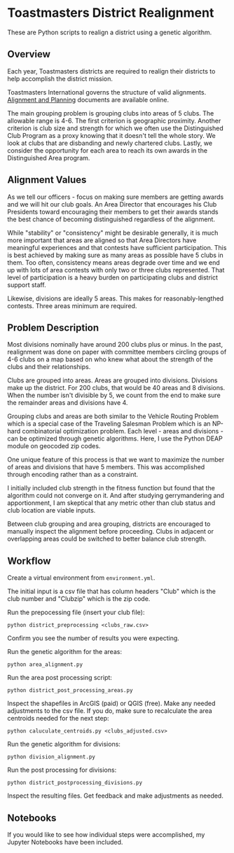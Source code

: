 # Toastmasters District Realignment
These are Python scripts to realign a district using a genetic algorithm.

## Overview
Each year, Toastmasters districts are required to realign their districts to help accomplish the district mission.

Toastmasters International governs the structure of valid alignments. [Alignment and Planning](https://www.toastmasters.org/leadership-central/district-leader-tools/district-management/alignment-and-planning.aspx) documents are available online.

The main grouping problem is grouping clubs into areas of 5 clubs. The allowable range is 4-6. The first criterion is geographic proximity. Another criterion is club size and strength for which we often use the Distinguished Club Program as a proxy knowing that it doesn't tell the whole story. We look at clubs that are disbanding and newly chartered clubs. Lastly, we consider the opportunity for each area to reach its own awards in the Distinguished Area program. 

## Alignment Values

As we tell our officers - focus on making sure members are getting awards and we will hit our club goals. An Area Director that encourages his Club Presidents toward encouraging their members to get their awards stands the best chance of becoming distinguished regardless of the alignment. 

While "stability" or "consistency" might be desirable generally, it is much more important that areas are aligned so that Area Directors have meaningful experiences and that contests have sufficient participation. This is best achieved by making sure as many areas as possible have 5 clubs in them. Too often, consistency means areas degrade over time and we end up with lots of area contests with only two or three clubs represented. That level of participation is a heavy burden on participating clubs and district support staff. 

Likewise, divisions are ideally 5 areas. This makes for reasonably-lengthed contests. Three areas minimum are required. 

## Problem Description

Most divisions nominally have around 200 clubs plus or minus. In the past, realignment was done on paper with committee members circling groups of 4-6 clubs on a map based on who knew what about the strength of the clubs and their relationships. 

Clubs are grouped into areas. Areas are grouped into divisions. Divisions make up the district. For 200 clubs, that would be 40 areas and 8 divisions. When the number isn't divisible by 5, we count from the end to make sure the remainder areas and divisions have 4. 

Grouping clubs and areas are both similar to the Vehicle Routing Problem which is a special case of the Traveling Salesman Problem which is an NP-hard combinatorial optimization problem. Each level - areas and divisions - can be optimized through genetic algorithms. Here, I use the Python DEAP module on geocoded zip codes. 

One unique feature of this process is that we want to maximize the number of areas and divisions that have 5 members. This was accomplished through encoding rather than as a constraint. 

I initially included club strength in the fitness function but found that the algorithm could not converge on it. And after studying gerrymandering and apportionment, I am skeptical that any metric other than club status and club location are viable inputs. 

Between club grouping and area grouping, districts are encouraged to manually inspect the alignment before proceeding. Clubs in adjacent or overlapping areas could be switched to better balance club strength. 

## Workflow

Create a virtual environment from `environment.yml`. 

The initial input is a csv file that has column headers "Club" which is the club number and "Clubzip" which is the zip code.

Run the prepocessing file (insert your club file):

`python district_preprocessing <clubs_raw.csv>`

Confirm you see the number of results you were expecting.

Run the genetic algorithm for the areas:

`python area_alignment.py`

Run the area post processing script:

`python district_post_processing_areas.py`

Inspect the shapefiles in ArcGIS (paid) or QGIS (free). Make any needed adjustments to the csv file. If you do, make sure to recalculate the area centroids needed for the next step:

`python caluculate_centroids.py <clubs_adjusted.csv>`

Run the genetic algorithm for divisions:

`python division_alignment.py`

Run the post processing for divisions:

`python district_postprocessing_divisions.py`

Inspect the resulting files. Get feedback and make adjustments as needed. 

## Notebooks

If you would like to see how individual steps were accomplished, my Jupyter Notebooks have been included.